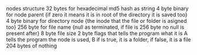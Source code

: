 nodes structure
32 bytes for hexadecimal md5 hash as string
4 byte binary for node parent {if zero it means it is in root of the directory it is saved too}
4 byte binary for directory node {the inode that the file or folder is asigned too}
256 byte for file name {null as terminated, if file is 256 byte no null is present after}
8 byte file size
2 byte flags that tells the program what it is
<xxxxxxxxxxxxxBA> A tells the program the node is used, B if is true, it is a folder, if false, it is a file
204 bytes of nothing